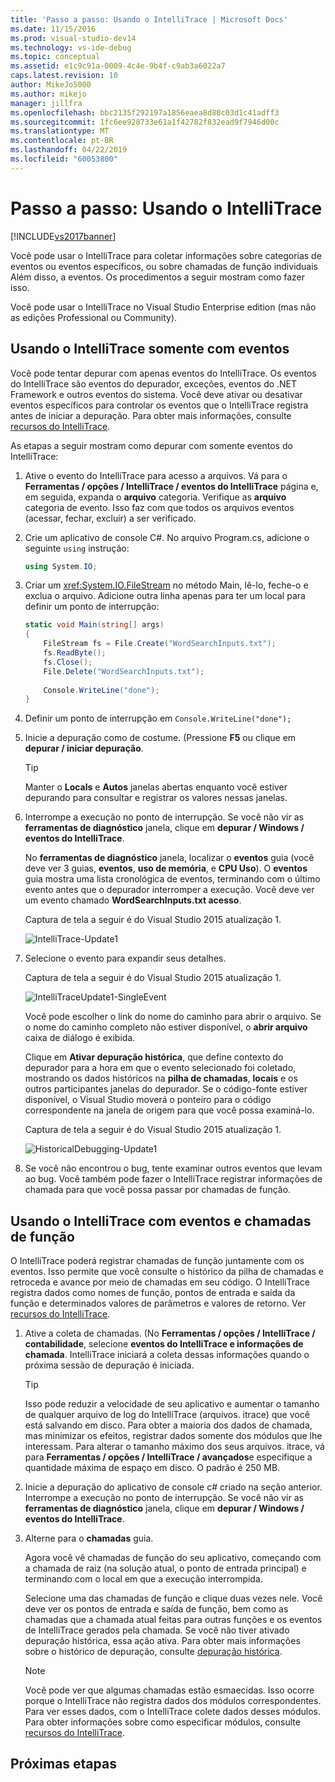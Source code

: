 ```yaml
---
title: 'Passo a passo: Usando o IntelliTrace | Microsoft Docs'
ms.date: 11/15/2016
ms.prod: visual-studio-dev14
ms.technology: vs-ide-debug
ms.topic: conceptual
ms.assetid: e1c9c91a-0009-4c4e-9b4f-c9ab3a6022a7
caps.latest.revision: 10
author: MikeJo5000
ms.author: mikejo
manager: jillfra
ms.openlocfilehash: bbc2135f292197a1856eaea8d80c03d1c41adff3
ms.sourcegitcommit: 1fc6ee928733e61a1f42782f832ead9f7946d00c
ms.translationtype: MT
ms.contentlocale: pt-BR
ms.lasthandoff: 04/22/2019
ms.locfileid: "60053800"
---
```

# <a name="walkthrough-using-intellitrace"></a>Passo a passo: Usando o IntelliTrace
[!INCLUDE[vs2017banner](../includes/vs2017banner.md)]

Você pode usar o IntelliTrace para coletar informações sobre categorias de eventos ou eventos específicos, ou sobre chamadas de função individuais Além disso, a eventos. Os procedimentos a seguir mostram como fazer isso.  
  
 Você pode usar o IntelliTrace no Visual Studio Enterprise edition (mas não as edições Professional ou Community).  
  
## <a name="GettingStarted"></a> Usando o IntelliTrace somente com eventos  
 Você pode tentar depurar com apenas eventos do IntelliTrace. Os eventos do IntelliTrace são eventos do depurador, exceções, eventos do .NET Framework e outros eventos do sistema. Você deve ativar ou desativar eventos específicos para controlar os eventos que o IntelliTrace registra antes de iniciar a depuração. Para obter mais informações, consulte [recursos do IntelliTrace](../debugger/intellitrace-features.md).  
  
 As etapas a seguir mostram como depurar com somente eventos do IntelliTrace:  
  
1. Ative o evento do IntelliTrace para acesso a arquivos. Vá para o **Ferramentas / opções / IntelliTrace / eventos do IntelliTrace** página e, em seguida, expanda o **arquivo** categoria. Verifique as **arquivo** categoria de evento. Isso faz com que todos os arquivos eventos (acessar, fechar, excluir) a ser verificado.  
  
2. Crie um aplicativo de console C#. No arquivo Program.cs, adicione o seguinte `using` instrução:  
  
    ```csharp  
    using System.IO;  
    ```  
  
3. Criar um <xref:System.IO.FileStream> no método Main, lê-lo, feche-o e exclua o arquivo. Adicione outra linha apenas para ter um local para definir um ponto de interrupção:  
  
    ```csharp  
    static void Main(string[] args)  
    {  
        FileStream fs = File.Create("WordSearchInputs.txt");  
        fs.ReadByte();  
        fs.Close();  
        File.Delete("WordSearchInputs.txt");  
  
        Console.WriteLine("done");  
    }  
    ```  
  
4. Definir um ponto de interrupção em `Console.WriteLine("done");`  
  
5. Inicie a depuração como de costume. (Pressione **F5** ou clique em **depurar / iniciar depuração**.  
  
    > [!TIP]
    >  Manter o **Locals** e **Autos** janelas abertas enquanto você estiver depurando para consultar e registrar os valores nessas janelas.  
  
6. Interrompe a execução no ponto de interrupção. Se você não vir as **ferramentas de diagnóstico** janela, clique em **depurar / Windows / eventos do IntelliTrace**.  
  
     No **ferramentas de diagnóstico** janela, localizar o **eventos** guia (você deve ver 3 guias, **eventos**, **uso de memória**, e **CPU Uso**). O **eventos** guia mostra uma lista cronológica de eventos, terminando com o último evento antes que o depurador interromper a execução. Você deve ver um evento chamado **WordSearchInputs.txt acesso**.  
  
     Captura de tela a seguir é do Visual Studio 2015 atualização 1.  
  
     ![IntelliTrace&#45;Update1](../debugger/media/intellitrace-update1.png "IntelliTrace-Update1")  
  
7. Selecione o evento para expandir seus detalhes.  
  
     Captura de tela a seguir é do Visual Studio 2015 atualização 1.  
  
     ![IntelliTraceUpdate1&#45;SingleEvent](../debugger/media/intellitraceupdate1-singleevent.png "IntelliTraceUpdate1-SingleEvent")  
  
     Você pode escolher o link do nome do caminho para abrir o arquivo. Se o nome do caminho completo não estiver disponível, o **abrir arquivo** caixa de diálogo é exibida.  
  
     Clique em **Ativar depuração histórica**, que define contexto do depurador para a hora em que o evento selecionado foi coletado, mostrando os dados históricos na **pilha de chamadas**, **locais** e os outros participantes janelas do depurador. Se o código-fonte estiver disponível, o Visual Studio moverá o ponteiro para o código correspondente na janela de origem para que você possa examiná-lo.  
  
     Captura de tela a seguir é do Visual Studio 2015 atualização 1.  
  
     ![HistoricalDebugging&#45;Update1](../debugger/media/historicaldebugging-update1.png "HistoricalDebugging-Update1")  
  
8. Se você não encontrou o bug, tente examinar outros eventos que levam ao bug. Você também pode fazer o IntelliTrace registrar informações de chamada para que você possa passar por chamadas de função.  
  
## <a name="using-intellitrace-with-events-and-function-calls"></a>Usando o IntelliTrace com eventos e chamadas de função  
 O IntelliTrace poderá registrar chamadas de função juntamente com os eventos. Isso permite que você consulte o histórico da pilha de chamadas e retroceda e avance por meio de chamadas em seu código. O IntelliTrace registra dados como nomes de função, pontos de entrada e saída da função e determinados valores de parâmetros e valores de retorno. Ver [recursos do IntelliTrace](../debugger/intellitrace-features.md).  
  
1. Ative a coleta de chamadas. (No **Ferramentas / opções / IntelliTrace / contabilidade**, selecione **eventos do IntelliTrace e informações de chamada**. IntelliTrace iniciará a coleta dessas informações quando o próxima sessão de depuração é iniciada.  
  
    > [!TIP]
    >  Isso pode reduzir a velocidade de seu aplicativo e aumentar o tamanho de qualquer arquivo de log do IntelliTrace (arquivos. itrace) que você está salvando em disco. Para obter a maioria dos dados de chamada, mas minimizar os efeitos, registrar dados somente dos módulos que lhe interessam. Para alterar o tamanho máximo dos seus arquivos. itrace, vá para **Ferramentas / opções / IntelliTrace / avançados**e especifique a quantidade máxima de espaço em disco. O padrão é 250 MB.  
  
2. Inicie a depuração do aplicativo de console c# criado na seção anterior. Interrompe a execução no ponto de interrupção. Se você não vir as **ferramentas de diagnóstico** janela, clique em **depurar / Windows / eventos do IntelliTrace**.  
  
3. Alterne para o **chamadas** guia.  
  
     Agora você vê chamadas de função do seu aplicativo, começando com a chamada de raiz (na solução atual, o ponto de entrada principal) e terminando com o local em que a execução interrompida.  
  
     Selecione uma das chamadas de função e clique duas vezes nele. Você deve ver os pontos de entrada e saída de função, bem como as chamadas que a chamada atual feitas para outras funções e os eventos de IntelliTrace gerados pela chamada. Se você não tiver ativado depuração histórica, essa ação ativa. Para obter mais informações sobre o histórico de depuração, consulte [depuração histórica](../debugger/historical-debugging.md).  
  
    > [!NOTE]
    >  Você pode ver que algumas chamadas estão esmaecidas. Isso ocorre porque o IntelliTrace não registra dados dos módulos correspondentes. Para ver esses dados, com o IntelliTrace colete dados desses módulos. Para obter informações sobre como especificar módulos, consulte [recursos do IntelliTrace](../debugger/intellitrace-features.md).  
  
## <a name="next-steps"></a>Próximas etapas
